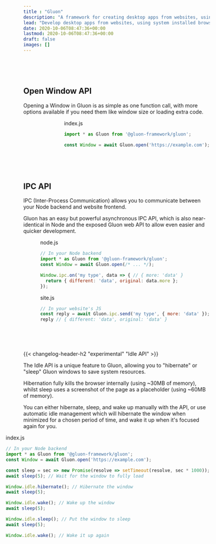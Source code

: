 ```yaml
---
title : "Gluon"
description: "A framework for creating desktop apps from websites, using system installed browsers and NodeJS"
lead: "Develop desktop apps from websites, using system installed browsers and NodeJS"
date: 2020-10-06T08:47:36+00:00
lastmod: 2020-10-06T08:47:36+00:00
draft: false
images: []
---
```


<div style="margin-bottom: 60px; clear: both"></div>

<div class="col-lg-8" style="float: left">

## Open Window API

Opening a Window in Gluon is as simple as one function call, with more options available if you need them like window size or loading extra code.

</div>

<div class="col-lg-7" style="float: right">

<div class="glow" style="--glow-hue: 320">
<div class="filename">index.js</div>

```js
import * as Gluon from '@gluon-framework/gluon';

const Window = await Gluon.open('https://example.com');
```

</div>

</div>

<div style="margin-bottom: 48px; clear: both"></div>

<div class="col-lg-8" style="float: left">

## IPC API

IPC (Inter-Process Communication) allows you to communicate between your Node backend and website frontend.

Gluon has an easy but powerful asynchronous IPC API, which is also near-identical in Node and the exposed Gluon web API to allow even easier and quicker development.

</div>

<div class="col-lg-7" style="float: right">

<div class="glow" style="--glow-hue: 320">
<div class="filename">node.js</div>

```js
// In your Node backend
import * as Gluon from '@gluon-framework/gluon';
const Window = await Gluon.open(/* ... */);

Window.ipc.on('my type', data => { // { more: 'data' }
  return { different: 'data', original: data.more };
});
```

</div>

<div class="glow" style="--glow-hue: 220">
<div class="filename">site.js</div>

```js
// In your website's JS
const reply = await Gluon.ipc.send('my type', { more: 'data' });
reply // { different: 'data', original: 'data' }
```

</div>

</div>

<div style="margin-bottom: 48px; clear: both"></div>

<div class="col-lg-8" style="float: left">

{{< changelog-header-h2 "experimental" "Idle API" >}}

The Idle API is a unique feature to Gluon, allowing you to "hibernate" or "sleep" Gluon windows to save system resources.

Hibernation fully kills the browser internally (using ~30MB of memory), whilst sleep uses a screenshot of the page as a placeholder (using ~60MB of memory).

You can either hibernate, sleep, and wake up manually with the API, or use automatic idle management which will hibernate the window when minimized for a chosen period of time, and wake it up when it's focused again for you.

</div>

<div class="col-lg-7" style="float: right">

<div class="glow" style="--glow-hue: 320">
<div class="filename">index.js</div>

```js
// In your Node backend
import * as Gluon from '@gluon-framework/gluon';
const Window = await Gluon.open('https://example.com');

const sleep = sec => new Promise(resolve => setTimeout(resolve, sec * 1000));
await sleep(5); // Wait for the window to fully load

Window.idle.hibernate(); // Hibernate the window
await sleep(5);

Window.idle.wake(); // Wake up the window
await sleep(5);

Window.idle.sleep(); // Put the window to sleep
await sleep(5);

Window.idle.wake(); // Wake it up again
```

</div>

</div>

<div style="margin-bottom: 48px; clear: both"></div>
